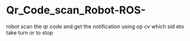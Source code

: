 # Qr_Code_scan_Robot-ROS-
robot scan the qr code and get the notification using op cv which sid eto take turn or to stop
